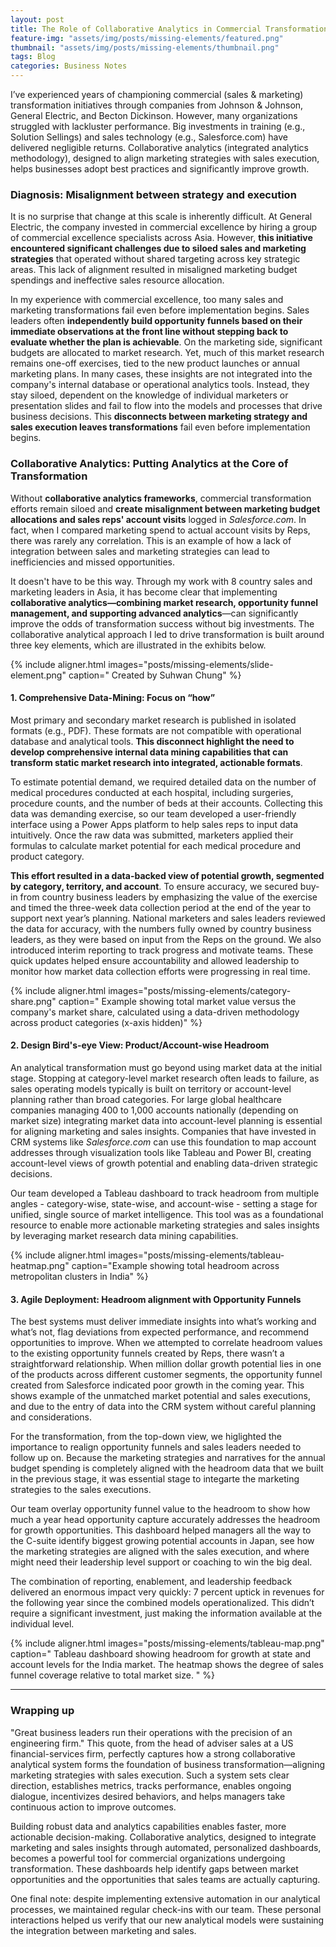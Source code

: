 ```yaml
---
layout: post
title: The Role of Collaborative Analytics in Commercial Transformation
feature-img: "assets/img/posts/missing-elements/featured.png"
thumbnail: "assets/img/posts/missing-elements/thumbnail.png"
tags: Blog
categories: Business Notes
---
```

I’ve experienced years of championing commercial (sales & marketing) transformation initiatives through companies from Johnson & Johnson, General Electric, and Becton Dickinson. However, many organizations struggled with lackluster performance. Big investments in training (e.g., Solution Sellings) and sales technology (e.g., Salesforce.com) have delivered negligible returns. Collaborative analytics (integrated analytics methodology), designed to align marketing strategies with sales execution, helps businesses adopt best practices and significantly improve growth.

### Diagnosis: Misalignment between strategy and execution
It is no surprise that change at this scale is inherently difficult. At General Electric, the company invested in commercial excellence by hiring a group of commercial excellence specialists across Asia. However, **this initiative encountered significant challenges due to siloed sales and marketing strategies** that operated without shared targeting across key strategic areas. This lack of alignment resulted in misaligned marketing budget spendings and ineffective sales resource allocation.

In my experience with commercial excellence, too many sales and marketing transformations fail even before implementation begins. Sales leaders often **independently build opportunity funnels based on their immediate observations at the front line without stepping back to evaluate whether the plan is achievable**. On the marketing side, significant budgets are allocated to market research. Yet, much of this market research remains one-off exercises, tied to the new product launches or annual marketing plans. In many cases, these insights are not integrated into the company's internal database or operational analytics tools. Instead, they stay siloed, dependent on the knowledge of individual marketers or presentation slides and fail to flow into the models and processes that drive business decisions. This **disconnects between marketing strategy and sales execution leaves transformations** fail even before implementation begins.

### Collaborative Analytics: Putting Analytics at the Core of Transformation
Without **collaborative analytics frameworks**, commercial transformation efforts remain siloed and **create misalignment between marketing budget allocations and sales reps' account visits** logged in *Salesforce.com*. In fact, when I compared marketing spend to actual account visits by Reps, there was rarely any correlation. This is an example of how a lack of integration between sales and marketing strategies can lead to inefficiencies and missed opportunities.

It doesn't have to be this way. Through my work with 8 country sales and marketing leaders in Asia, it has become clear that implementing **collaborative analytics—combining market research, opportunity funnel management, and supporting advanced analytics**—can significantly improve the odds of transformation success without big investments. The collaborative analytical approach I led to drive transformation is built around three key elements, which are illustrated in the exhibits below.

{% include aligner.html images="posts/missing-elements/slide-element.png" caption="
Created by Suhwan Chung" %}

#### 1. Comprehensive Data-Mining: Focus on “how”
Most primary and secondary market research is published in isolated formats (e.g., PDF). These formats are not compatible with operational database and analytical tools. **This disconnect highlight the need to develop comprehensive internal data mining capabilities that can transform static market research into integrated, actionable formats**. 

To estimate potential demand, we required detailed data on the number of medical procedures conducted at each hospital, including surgeries, procedure counts, and the number of beds at their accounts. Collecting this data was demanding exercise, so our team developed a user-friendly interface using a Power Apps platform to help sales reps to input data intuitively. Once the raw data was submitted, marketers applied their formulas to calculate market potential for each medical procedure and product category. 

**This effort resulted in a data-backed view of potential growth, segmented by category, territory, and account**. To ensure accuracy, we secured buy-in from country business leaders by emphasizing the value of the exercise and timed the three-week data collection period at the end of the year to support next year’s planning. National marketers and sales leaders reviewed the data for accuracy, with the numbers fully owned by country business leaders, as they were based on input from the Reps on the ground. We also introduced interim reporting to track progress and motivate teams. These quick updates helped ensure accountability and allowed leadership to monitor how market data collection efforts were progressing in real time.

{% include aligner.html images="posts/missing-elements/category-share.png" caption="
Example showing total market value versus the company's market share, calculated using a data-driven methodology across product categories (x-axis hidden)" %}

#### 2. Design Bird's-eye View: Product/Account-wise Headroom 
An analytical transformation must go beyond using market data at the initial stage. Stopping at category-level market research often leads to failure, as sales operating models typically is built on territory or account-level planning rather than broad categories. For large global healthcare companies managing 400 to 1,000 accounts nationally (depending on market size) integrating market data into account-level planning is essential for aligning marketing and sales insights. Companies that have invested in CRM systems like *Salesforce.com* can use this foundation to map account addresses through visualization tools like Tableau and Power BI, creating account-level views of growth potential and enabling data-driven strategic decisions.

Our team developed a Tableau dashboard to track headroom from multiple angles - category-wise, state-wise, and account-wise - setting a stage for unified, single source of market intelligence. This tool was as a foundational resource to enable more actionable marketing strategies and sales insights by leveraging market research data mining capabilities.

{% include aligner.html images="posts/missing-elements/tableau-heatmap.png" caption="Example showing total headroom across metropolitan clusters in India" %}

#### 3. Agile Deployment: Headroom alignment with Opportunity Funnels
The best systems must deliver immediate insights into what’s working and what’s not, flag deviations from expected performance, and recommend opportunities to improve. When we attempted to correlate headroom values to the existing opportunity funnels created by Reps, there wasn’t a straightforward relationship. When million dollar growth potential lies in one of the products across different customer segments, the opportunity funnel created from Salesforce indicated poor growth in the coming year. This shows example of the unmatched market potential and sales executions, and due to the entry of data into the CRM system without careful planning and considerations. 

For the transformation, from the top-down view, we higlighted the importance to realign opportunity funnels and sales leaders needed to follow up on. Because the marketing strategies and narratives for the annual budget spending is completely aligned with the headroom data that we built in the previous stage, it was essential stage to integarte the marketing strategies to the sales executions. 

Our team overlay opportunity funnel value to the headroom to show how much a year head opportunity capture accurately addresses the headroom for growth opportunities. This dashboard helped managers all the way to the C-suite identify biggest growing potential accounts in Japan, see how the marketing strategies are aligned with the sales execution, and where might need their leadership level support or coaching to win the big deal. 

The combination of reporting, enablement, and leadership feedback delivered an enormous impact very quickly: 7 percent uptick in revenues for the following year since the combined models operationalized. This didn’t require a significant investment, just making the information available at the individual level.

{% include aligner.html images="posts/missing-elements/tableau-map.png" caption="
Tableau dashboard showing headroom for growth at state and account levels for the India market. The heatmap shows the degree of sales funnel coverage relative to total market size. " %}

---

### Wrapping up
"Great business leaders run their operations with the precision of an engineering firm." This quote, from the head of adviser sales at a US financial-services firm, perfectly captures how a strong collaborative analytical system forms the foundation of business transformation—aligning marketing strategies with sales execution. Such a system sets clear direction, establishes metrics, tracks performance, enables ongoing dialogue, incentivizes desired behaviors, and helps managers take continuous action to improve outcomes. 

Building robust data and analytics capabilities enables faster, more actionable decision-making. Collaborative analytics, designed to integrate marketing and sales insights through automated, personalized dashboards, becomes a powerful tool for commercial organizations undergoing transformation. These dashboards help identify gaps between market opportunities and the opportunities that sales teams are actually capturing.

One final note: despite implementing extensive automation in our analytical processes, we maintained regular check-ins with our team. These personal interactions helped us verify that our new analytical models were sustaining the integration between marketing and sales.